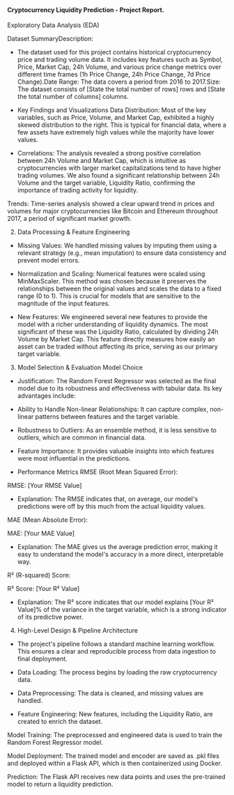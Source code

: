 #### Cryptocurrency Liquidity Prediction - Project Report.

Exploratory Data Analysis (EDA)

Dataset SummaryDescription:

* The dataset used for this project contains historical cryptocurrency price and trading volume data. It includes key features such as Symbol, Price, Market Cap, 24h Volume, and various price change metrics over different time frames (1h Price Change, 24h Price Change, 7d Price Change).Date Range: The data covers a period from 2016 to 2017.Size: The dataset consists of [State the total number of rows] rows and [State the total number of columns] columns.

* Key Findings and Visualizations
Data Distribution: Most of the key variables, such as Price, Volume, and Market Cap, exhibited a highly skewed distribution to the right. This is typical for financial data, where a few assets have extremely high values while the majority have lower values.

* Correlations: The analysis revealed a strong positive correlation between 24h Volume and Market Cap, which is intuitive as cryptocurrencies with larger market capitalizations tend to have higher trading volumes. We also found a significant relationship between 24h Volume and the target variable, Liquidity Ratio, confirming the importance of trading activity for liquidity.

Trends: Time-series analysis showed a clear upward trend in prices and volumes for major cryptocurrencies like Bitcoin and Ethereum throughout 2017, a period of significant market growth.

2. Data Processing & Feature Engineering
* Missing Values: We handled missing values by imputing them using a relevant strategy (e.g., mean imputation) to ensure data consistency and prevent model errors.

* Normalization and Scaling: Numerical features were scaled using MinMaxScaler. This method was chosen because it preserves the relationships between the original values and scales the data to a fixed range (0 to 1). This is crucial for models that are sensitive to the magnitude of the input features.

* New Features: We engineered several new features to provide the model with a richer understanding of liquidity dynamics. The most significant of these was the Liquidity Ratio, calculated by dividing 24h Volume by Market Cap. This feature directly measures how easily an asset can be traded without affecting its price, serving as our primary target variable.

3. Model Selection & Evaluation
Model Choice
* Justification: The Random Forest Regressor was selected as the final model due to its robustness and effectiveness with tabular data. Its key advantages include:

* Ability to Handle Non-linear Relationships: It can capture complex, non-linear patterns between features and the target variable.

* Robustness to Outliers: As an ensemble method, it is less sensitive to outliers, which are common in financial data.

* Feature Importance: It provides valuable insights into which features were most influential in the predictions.

* Performance Metrics
RMSE (Root Mean Squared Error):

RMSE: [Your RMSE Value]

* Explanation: The RMSE indicates that, on average, our model's predictions were off by this much from the actual liquidity values.

MAE (Mean Absolute Error):

MAE: [Your MAE Value]

* Explanation: The MAE gives us the average prediction error, making it easy to understand the model's accuracy in a more direct, interpretable way.

R² (R-squared) Score:

R² Score: [Your R² Value]

* Explanation: The R² score indicates that our model explains [Your R² Value]% of the variance in the target variable, which is a strong indicator of its predictive power.

4. High-Level Design & Pipeline Architecture
* The project's pipeline follows a standard machine learning workflow.  This ensures a clear and reproducible process from data ingestion to final deployment.

* Data Loading: The process begins by loading the raw cryptocurrency data.

* Data Preprocessing: The data is cleaned, and missing values are handled.

* Feature Engineering: New features, including the Liquidity Ratio, are created to enrich the dataset.

Model Training: The preprocessed and engineered data is used to train the Random Forest Regressor model.

Model Deployment: The trained model and encoder are saved as .pkl files and deployed within a Flask API, which is then containerized using Docker.

Prediction: The Flask API receives new data points and uses the pre-trained model to return a liquidity prediction.
